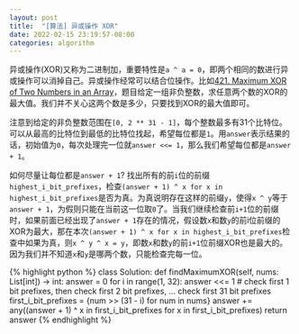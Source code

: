 ```yaml
---
layout: post
title:  "[算法] 异或操作 XOR"
date: 2022-02-15 23:19:57-08:00
categories: algorithm
---
```

异或操作(XOR)又称为二进制加，重要特性是`a ^ a = 0`，即两个相同的数进行异或操作可以消掉自己。异或操作经常可以结合位操作。比如[421. Maximum XOR of Two Numbers in an Array](https://leetcode.com/problems/maximum-xor-of-two-numbers-in-an-array/)，题目给定一组非负整数，求任意两个数的XOR的最大值。我们并不关心这两个数是多少，只要找到XOR的最大值即可。

注意到给定的非负整数范围在`[0, 2 ** 31 - 1]`，每个整数最多有31个比特位。可以从最高的比特位到最低的比特位找起，希望每位都是`1`。用`answer`表示结果的话，初始值为`0`，每次处理完一位就`answer <<= 1`，那么我们希望每位都是`answer + 1`。

如何尽量让每位都是`answer + 1`? 找出所有的前`i`位的前缀 `highest_i_bit_prefixes`，检查`(answer + 1) ^ x for x in highest_i_bit_prefixes`是否为真。为真说明存在这样的前缀`y`，使得`x ^ y`等于`answer + 1`，为假则只能在当前这一位取`0`了。当我们继续检查前`i+1`位的前缀时，如果前面已经出现了`answer + 1`存在的情况，假设数`x`和数`y`的前i位前缀的XOR为最大，那在本次`(answer + 1) ^ x for x in highest_i_bit_prefixes`检查中如果为真，则`x ^ y ^ x = y`，即数`x`和数`y`的前`i+1`位前缀XOR也是最大的。因为我们并不知道`x`和`y`是哪两个数，只能检查完每一位。

{% highlight python %}
class Solution:
    def findMaximumXOR(self, nums: List[int]) -> int:
        answer = 0
        for i in range(1, 32):
            answer <<= 1
            # check first 1 bit prefixes, then check first 2 bit prefixes, ... check first 31 bit prefixes
            first_i_bit_prefixes = {num >> (31 - i) for num in nums}
            answer += any((answer + 1) ^ x in first_i_bit_prefixes for x in first_i_bit_prefixes)
        return answer
{% endhighlight %}